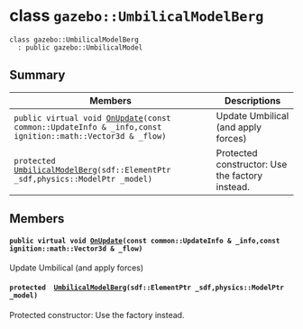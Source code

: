 # class `gazebo::UmbilicalModelBerg` 

```
class gazebo::UmbilicalModelBerg
  : public gazebo::UmbilicalModel
```  

## Summary

 Members                        | Descriptions                                
--------------------------------|---------------------------------------------
`public virtual void `[`OnUpdate`](#classgazebo_1_1_umbilical_model_berg_1a192a711adeb0f052eb0b07d67b4629f4)`(const common::UpdateInfo & _info,const ignition::math::Vector3d & _flow)` | Update Umbilical (and apply forces)
`protected  `[`UmbilicalModelBerg`](#classgazebo_1_1_umbilical_model_berg_1a3f1ce2888fe8ef1fa0da035c97926b48)`(sdf::ElementPtr _sdf,physics::ModelPtr _model)` | Protected constructor: Use the factory instead.

## Members

#### `public virtual void `[`OnUpdate`](#classgazebo_1_1_umbilical_model_berg_1a192a711adeb0f052eb0b07d67b4629f4)`(const common::UpdateInfo & _info,const ignition::math::Vector3d & _flow)` 

Update Umbilical (and apply forces)

#### `protected  `[`UmbilicalModelBerg`](#classgazebo_1_1_umbilical_model_berg_1a3f1ce2888fe8ef1fa0da035c97926b48)`(sdf::ElementPtr _sdf,physics::ModelPtr _model)` 

Protected constructor: Use the factory instead.

